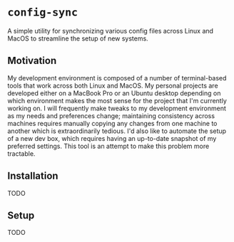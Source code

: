 # `config-sync`
A simple utility for synchronizing various config files across Linux and MacOS to streamline the setup of new systems.

## Motivation
My development environment is composed of a number of terminal-based tools that work across both Linux and MacOS. My personal projects are developed either on a MacBook Pro or an Ubuntu desktop depending on which environment makes the most sense for the project that I'm currently working on. I will frequently make tweaks to my development environment as my needs and preferences change; maintaining consistency across machines requires manually copying any changes from one machine to another which is extraordinarily tedious. I'd also like to automate the setup of a new dev box, which requires having an up-to-date snapshot of my preferred settings. This tool is an attempt to make this problem more tractable.

## Installation
TODO

## Setup
TODO
